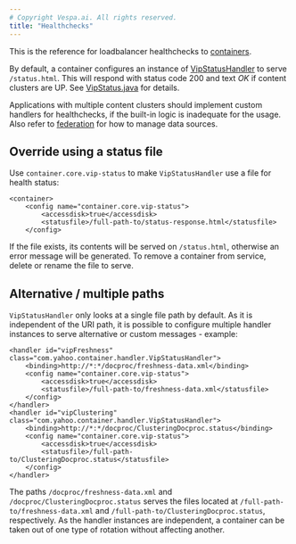 ```yaml
---
# Copyright Vespa.ai. All rights reserved.
title: "Healthchecks"
---
```


This is the reference for loadbalancer healthchecks to [containers](../jdisc).

By default, a container configures an instance of
[VipStatusHandler](https://github.com/vespa-engine/vespa/blob/master/container-core/src/main/java/com/yahoo/container/handler/VipStatusHandler.java) to serve `/status.html`.
This will respond with status code 200 and text *OK* if content clusters are UP.
See [VipStatus.java](https://github.com/vespa-engine/vespa/blob/master/container-core/src/main/java/com/yahoo/container/handler/VipStatus.java) for details.

Applications with multiple content clusters should implement custom handlers for healthchecks,
if the built-in logic is inadequate for the usage.
Also refer to [federation](../federation.html) for how to manage data sources.

## Override using a status file

Use `container.core.vip-status` to make `VipStatusHandler` use a file for health status:

```
<container>
    <config name="container.core.vip-status">
        <accessdisk>true</accessdisk>
        <statusfile>/full-path-to/status-response.html</statusfile>
    </config>
```

If the file exists, its contents will be served on `/status.html`,
otherwise an error message will be generated.
To remove a container from service, delete or rename the file to serve.

## Alternative / multiple paths

`VipStatusHandler` only looks at a single file path by default.
As it is independent of the URI path,
it is possible to configure multiple handler instances to serve alternative or custom messages - example:

```
<handler id="vipFreshness" class="com.yahoo.container.handler.VipStatusHandler">
    <binding>http://*:*/docproc/freshness-data.xml</binding>
    <config name="container.core.vip-status">
        <accessdisk>true</accessdisk>
        <statusfile>/full-path-to/freshness-data.xml</statusfile>
    </config>
</handler>
<handler id="vipClustering" class="com.yahoo.container.handler.VipStatusHandler">
    <binding>http://*:*/docproc/ClusteringDocproc.status</binding>
    <config name="container.core.vip-status">
        <accessdisk>true</accessdisk>
        <statusfile>/full-path-to/ClusteringDocproc.status</statusfile>
    </config>
</handler>
```

The paths `/docproc/freshness-data.xml` and
`/docproc/ClusteringDocproc.status` serves the files located at
`/full-path-to/freshness-data.xml` and
`/full-path-to/ClusteringDocproc.status`, respectively.
As the handler instances are independent,
a container can be taken out of one type of rotation without affecting another.
